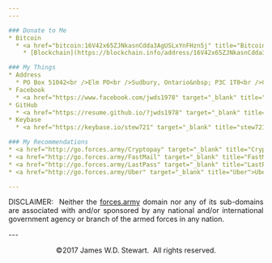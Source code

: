 ```yaml
---
---

### Donate to Me
* Bitcoin
  * <a href="bitcoin:16V42x65ZJNkasnCdda3AgUSLxYnFHzn5j" title="Bitcoin Wallet">16V42x65ZJNkasnCdda3AgUSLxYnFHzn5j</a>
    * [Blockchain](https://blockchain.info/address/16V42x65ZJNkasnCdda3AgUSLxYnFHzn5j)

### My Things
* Address
  * PO Box 51042<br />Elm PO<br />Sudbury, Ontario&nbsp; P3C 1T0<br />Canada
* Facebook
  * <a href="https://www.facebook.com/jwds1978" target="_blank" title="jwds1978">jwds1978</a>
* GitHub
  * <a href="https://resume.github.io/?jwds1978" target="_blank" title="GitHub Resume">Resume</a>
* Keybase
  * <a href="https://keybase.io/stew721" target="_blank" title="stew721">stew721</a>

### My Recommendations
* <a href="http://go.forces.army/Cryptopay" target="_blank" title="Cryptopay">Cryptopay</a>
* <a href="http://go.forces.army/FastMail" target="_blank" title="FastMail">FastMail</a>
* <a href="http://go.forces.army/LastPass" target="_blank" title="LastPass">LastPass</a>
* <a href="http://go.forces.army/Uber" target="_blank" title="Uber">Uber</a>

---
```

<p align="justify">DISCLAIMER:&nbsp; Neither the <a href="http://forces.army" title="Forces.Army">forces.army</a> domain nor any of its sub-domains are associated with and/or sponsored by any national and/or international government agency or branch of the armed forces in any nation.</p>
---
<p align="center">&copy;2017 James W.D. Stewart.&nbsp; All rights reserved.</p>
